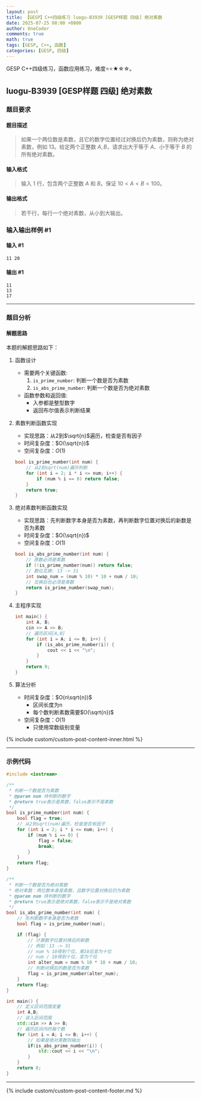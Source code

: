 ```yaml
---
layout: post
title: 【GESP】C++四级练习 luogu-B3939 [GESP样题 四级] 绝对素数
date: 2025-07-25 08:00 +0800
author: OneCoder
comments: true
math: true
tags: [GESP, C++, 函数]
categories: [GESP, 四级]
---
```

GESP C++四级练习，函数应用练习，难度⭐⭐★☆☆。

<!--more-->

## luogu-B3939 [GESP样题 四级] 绝对素数

### 题目要求

#### 题目描述

>如果一个两位数是素数，且它的数字位置经过对换后仍为素数，则称为绝对素数，例如 $13$。给定两个正整数 $A, B$，请求出大于等于 $A$、小于等于 $B$ 的所有绝对素数。

#### 输入格式

>输入 $1$ 行，包含两个正整数 $A$ 和 $B$。保证 $10<A<B<100$。

#### 输出格式

>若干行，每行一个绝对素数，从小到大输出。

### 输入输出样例 #1

#### 输入 #1

```plaintext
11 20
```

#### 输出 #1

```plaintext
11
13
17
```

---

### 题目分析

#### 解题思路

本题的解题思路如下：

1. 函数设计
   - 需要两个关键函数:
     1. `is_prime_number`: 判断一个数是否为素数
     2. `is_abs_prime_number`: 判断一个数是否为绝对素数
   - 函数参数和返回值:
     - 入参都是整型数字
     - 返回布尔值表示判断结果

2. 素数判断函数实现
   - 实现思路：从2到$\sqrt{n}$遍历，检查是否有因子
   - 时间复杂度：$O(\sqrt{n})$
   - 空间复杂度：$O(1)$

   ```cpp
   bool is_prime_number(int num) {
       // 从2到sqrt(num)遍历判断
       for (int i = 2; i * i <= num; i++) {
           if (num % i == 0) return false;
       }
       return true;
   }
   ```

3. 绝对素数判断函数实现
   - 实现思路：先判断数字本身是否为素数，再判断数字位置对换后的新数是否为素数
   - 时间复杂度：$O(\sqrt{n})$
   - 空间复杂度：$O(1)$

   ```cpp
   bool is_abs_prime_number(int num) {
       // 原数必须是素数
       if (!is_prime_number(num)) return false;
       // 数位互换: 13 -> 31
       int swap_num = (num % 10) * 10 + num / 10;
       // 互换后也必须是素数
       return is_prime_number(swap_num);
   }
   ```

4. 主程序实现

   ```cpp
   int main() {
       int A, B;
       cin >> A >> B;
       // 遍历区间[A,B]
       for (int i = A; i <= B; i++) {
           if (is_abs_prime_number(i)) {
               cout << i << "\n";
           }
       }
       return 0;
   }
   ```

5. 算法分析
   - 时间复杂度：$O(n\sqrt{n})$
     - 区间长度为n
     - 每个数判断素数需要$O(\sqrt{n})$
   - 空间复杂度：$O(1)$
     - 只使用常数级别变量

{% include custom/custom-post-content-inner.html %}

---

### 示例代码

```cpp
#include <iostream>

/**
 * 判断一个数是否为素数
 * @param num 待判断的数字
 * @return true表示是素数，false表示不是素数
 */
bool is_prime_number(int num) {
    bool flag = true;
    // 从2到sqrt(num)遍历，检查是否有因子
    for (int i = 2; i * i <= num; i++) {
        if (num % i == 0) {
            flag = false;
            break;
        }
    }
    return flag;
}

/**
 * 判断一个数是否为绝对素数
 * 绝对素数：两位数本身是素数，且数字位置对换后仍为素数
 * @param num 待判断的数字
 * @return true表示是绝对素数，false表示不是绝对素数
 */
bool is_abs_prime_number(int num) {
    // 先判断数字本身是否为素数
    bool flag = is_prime_number(num);

    if (flag) {
        // 计算数字位置对换后的新数
        // 例如：13 -> 31
        // num % 10得到个位，乘10后变为十位
        // num / 10得到十位，变为个位
        int alter_num = num % 10 * 10 + num / 10;
        // 判断对换后的数是否为素数
        flag = is_prime_number(alter_num);
    } 
    return flag;
}

int main() {
    // 定义区间范围变量
    int A,B;
    // 读入区间范围
    std::cin >> A >> B;
    // 遍历区间内的每个数
    for (int i = A; i <= B; i++) {
        // 如果是绝对素数则输出
        if(is_abs_prime_number(i)) {
            std::cout << i << "\n";
        }
    }
    return 0;
}
```

---

{% include custom/custom-post-content-footer.md %}
